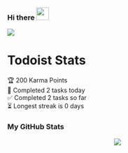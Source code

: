 ### Hi there <img src="https://github.com/sciencepal/sciencepal/blob/master/assets/Hi.gif" width="29px">
![](https://visitor-badge.glitch.me/badge?page_id=jaejin1.jaejin1)

# Todoist Stats
<!-- TODO-IST:START -->
🏆  200 Karma Points           
🌸  Completed 2 tasks today           
✅  Completed 2 tasks so far           
⏳  Longest streak is 0 days
<!-- TODO-IST:END -->

### My GitHub Stats

<p align="center"> <img src="https://github-readme-stats.vercel.app/api?username=jaejin1&count_private=true&show_icons=true&theme=gruvbox" />


<!--
**jaejin1/jaejin1** is a ✨ _special_ ✨ repository because its `README.md` (this file) appears on your GitHub profile.

Here are some ideas to get you started:

- 🔭 I’m currently working on ...
- 🌱 I’m currently learning ...
- 👯 I’m looking to collaborate on ...
- 🤔 I’m looking for help with ...
- 💬 Ask me about ...
- 📫 How to reach me: ...
- 😄 Pronouns: ...
- ⚡ Fun fact: ...
--> 

